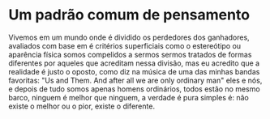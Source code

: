 # Um padrão comum de pensamento

Vivemos em um mundo onde é dividido os perdedores dos ganhadores, avaliados com base em é critérios superficiais como o estereótipo ou aparência física somos compelidos a sermos sermos tratados de formas diferentes por aqueles que acreditam nessa divisão, mas eu acredito que a realidade é justo o oposto, como diz na música de uma das minhas bandas favoritas: "Us and Them. And after all we are only ordinary man" eles e nós, e depois de tudo somos apenas homens ordinários, todos estão no mesmo barco, ninguem é melhor que ninguem, a verdade é pura simples é: não existe o melhor ou o pior, existe o diferente.
